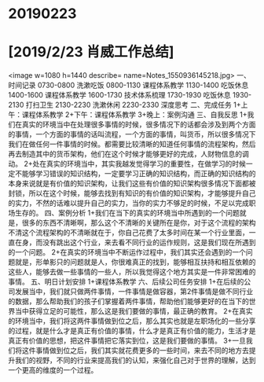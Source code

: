 # 20190223

# [2019/2/23 肖威工作总结]
<image w=1080 h=1440 describe= name=Notes_1550936145218.jpg>
一、时间记录
0730-0800 洗漱吃饭
0800-1130 课程体系教学
1130-1400  吃饭休息
1400-1600 课程体系教学
1600-1730 技术体系梳理
1730-1930 吃饭休息
1930-2130 打扫卫生
2130-2230 洗漱休闲
2230-2330 深度思考
二、完成任务
1+上午：课程体系教学
2+下午：课程体系教学
3+晚上：案例沟通
三、自我反思
1+我们在真实的环境当中在处理很多事情的时候，很多情况下的话都会涉及到两个方面的事情，一个方面的事情的话叫流程，一个方面的事情，叫货币，所以很多情况下我们在做任何一件事情的时候。都需要比较清晰的知道任何事情的流程架构，然后再去制造其中的货币架构，他们在这个时候才能够更好的完成，人财物信息的调动。
2+处在真实的环境当中，其实我越发觉得学习的重要性，在做学习的时候一定不能够学习错误的知识结构，一定要学习正确的知识结构，而正确的知识结构的本身来说就是有价值的知识架构，让我们这些有价值的知识架构很多情况下面都被封锁，所以在这个时候，能够去找到有知识的有价值的知识架构，才能够提升自己的实力，不然的话难以提升自己的实力，当你的实力不够足的时候，不足以完成职场生存的。
四、案例分析
1+我们在当下的真实的环境当中所遇到的一个问题就是，很多的东西不清晰啊，那么这个不清晰的关键所在是你，对于这个流程的架构不清这个流程架构的不清晰就在于，你自己花费了太多时间在某一个行业里面，一直在身，而没有跳出这个行业，来去看不同行业的运作规则，这是我们现在所遇到的一个问题。
2+在真实的环境当中不断运作过程中，我们其实还会遇到的一个问题就是，形单影只的问题就是人，你很难真正的找到，能够相互扶持和相互依赖的这些人，能够去做一些事情的一些人，所以我觉得这个地方其实是一件非常困难的事情。
五、明日计划安排
1+课程体系教学
六、后续公司任务安排
1+在后续的公司发展当中，我们就只做两件事情，一件事情是做容器，第2件事情是做不同行业的数据，那么帮助我们的孩子们掌握着两件事情，帮助他们能够更好的在当下的世界当中获得立足的可能性，那么这是我们要做的事情，最正确的教育。
2+在真实的环境当中，我们将这两件事情做到位之后，那么其实也就是左职场化的一些分享的过程，就是什么才是真正有价值的事情，什么才是真正有价值的能力，生活才是真正有价值的思想，把这件事情把它落实到位，这是我们要做的事情。
3+一旦我们将这件事情做到位之后，我们其实就花费更多的一些时间，来去不同的地方去提升我们的视野，不同的行业来提高我们的认知，来强化自己对于世界的理解，达到一个更高的维度的一个过程。
